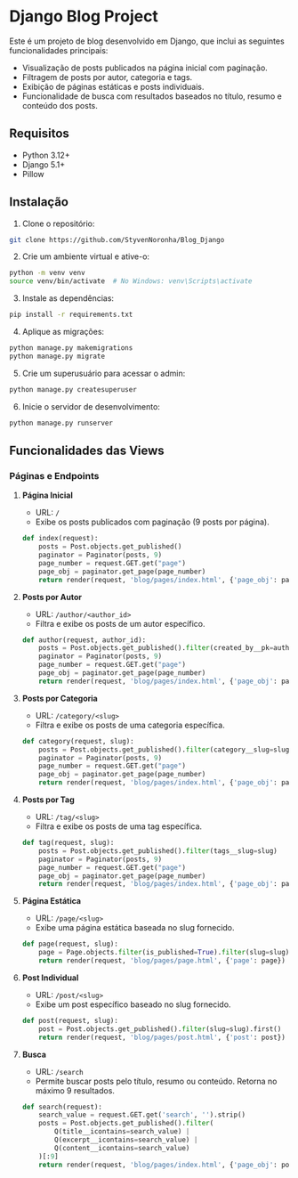 # Django Blog Project

Este é um projeto de blog desenvolvido em Django, que inclui as seguintes funcionalidades principais:

- Visualização de posts publicados na página inicial com paginação.
- Filtragem de posts por autor, categoria e tags.
- Exibição de páginas estáticas e posts individuais.
- Funcionalidade de busca com resultados baseados no título, resumo e conteúdo dos posts.

## Requisitos

- Python 3.12+
- Django 5.1+
- Pillow

## Instalação

1. Clone o repositório:

```sh
git clone https://github.com/StyvenNoronha/Blog_Django
```

2. Crie um ambiente virtual e ative-o:

```sh
python -m venv venv
source venv/bin/activate  # No Windows: venv\Scripts\activate
```

3. Instale as dependências:

```sh
pip install -r requirements.txt
```

4. Aplique as migrações:

```sh
python manage.py makemigrations
python manage.py migrate
```

5. Crie um superusuário para acessar o admin:

```sh
python manage.py createsuperuser
```

6. Inicie o servidor de desenvolvimento:

```sh
python manage.py runserver
```


## Funcionalidades das Views

### Páginas e Endpoints

1. **Página Inicial**
   - URL: `/`
   - Exibe os posts publicados com paginação (9 posts por página).

   ```python
   def index(request):
       posts = Post.objects.get_published()
       paginator = Paginator(posts, 9)
       page_number = request.GET.get("page")
       page_obj = paginator.get_page(page_number)
       return render(request, 'blog/pages/index.html', {'page_obj': page_obj})
   ```

2. **Posts por Autor**
   - URL: `/author/<author_id>`
   - Filtra e exibe os posts de um autor específico.

   ```python
   def author(request, author_id):
       posts = Post.objects.get_published().filter(created_by__pk=author_id)
       paginator = Paginator(posts, 9)
       page_number = request.GET.get("page")
       page_obj = paginator.get_page(page_number)
       return render(request, 'blog/pages/index.html', {'page_obj': page_obj})
   ```

3. **Posts por Categoria**
   - URL: `/category/<slug>`
   - Filtra e exibe os posts de uma categoria específica.

   ```python
   def category(request, slug):
       posts = Post.objects.get_published().filter(category__slug=slug)
       paginator = Paginator(posts, 9)
       page_number = request.GET.get("page")
       page_obj = paginator.get_page(page_number)
       return render(request, 'blog/pages/index.html', {'page_obj': page_obj})
   ```

4. **Posts por Tag**
   - URL: `/tag/<slug>`
   - Filtra e exibe os posts de uma tag específica.

   ```python
   def tag(request, slug):
       posts = Post.objects.get_published().filter(tags__slug=slug)
       paginator = Paginator(posts, 9)
       page_number = request.GET.get("page")
       page_obj = paginator.get_page(page_number)
       return render(request, 'blog/pages/index.html', {'page_obj': page_obj})
   ```

5. **Página Estática**
   - URL: `/page/<slug>`
   - Exibe uma página estática baseada no slug fornecido.

   ```python
   def page(request, slug):
       page = Page.objects.filter(is_published=True).filter(slug=slug).first()
       return render(request, 'blog/pages/page.html', {'page': page})
   ```

6. **Post Individual**
   - URL: `/post/<slug>`
   - Exibe um post específico baseado no slug fornecido.

   ```python
   def post(request, slug):
       post = Post.objects.get_published().filter(slug=slug).first()
       return render(request, 'blog/pages/post.html', {'post': post})
   ```

7. **Busca**
   - URL: `/search`
   - Permite buscar posts pelo título, resumo ou conteúdo. Retorna no máximo 9 resultados.

   ```python
   def search(request):
       search_value = request.GET.get('search', '').strip()
       posts = Post.objects.get_published().filter(
           Q(title__icontains=search_value) |
           Q(excerpt__icontains=search_value) |
           Q(content__icontains=search_value)
       )[:9]
       return render(request, 'blog/pages/index.html', {'page_obj': posts, 'search_value': search_value})
   ```